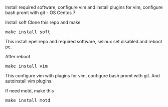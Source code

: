 Install required software, configure vim and install plugins for vim, configure bash promt with git - OS Centos 7

Install soft
Clone this repo and make
<pre>make install_soft </pre>

This install epel repo and required software, selinux set disabled and reboot pc.

After reboot 

<pre>make install_vim</pre>
This configure vim with plugins for vim, configure bash promt with git. And autoinstall vim plugins.

If need motd, make this
<pre>make install_motd</pre>

